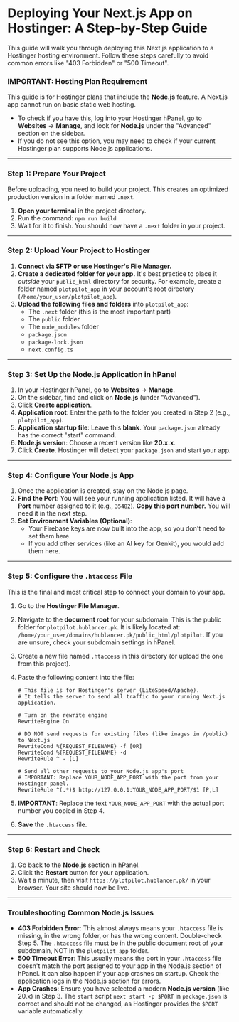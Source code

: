 # Deploying Your Next.js App on Hostinger: A Step-by-Step Guide

This guide will walk you through deploying this Next.js application to a Hostinger hosting environment. Follow these steps carefully to avoid common errors like "403 Forbidden" or "500 Timeout".

### **IMPORTANT: Hosting Plan Requirement**

This guide is for Hostinger plans that include the **Node.js** feature. A Next.js app cannot run on basic static web hosting.

- To check if you have this, log into your Hostinger hPanel, go to **Websites** → **Manage**, and look for **Node.js** under the "Advanced" section on the sidebar.
- If you do not see this option, you may need to check if your current Hostinger plan supports Node.js applications.

---

### Step 1: Prepare Your Project

Before uploading, you need to build your project. This creates an optimized production version in a folder named `.next`.

1.  **Open your terminal** in the project directory.
2.  Run the command: `npm run build`
3.  Wait for it to finish. You should now have a `.next` folder in your project.

---

### Step 2: Upload Your Project to Hostinger

1.  **Connect via SFTP or use Hostinger's File Manager.**
2.  **Create a dedicated folder for your app.** It's best practice to place it *outside* your `public_html` directory for security. For example, create a folder named `plotpilot_app` in your account's root directory (`/home/your_user/plotpilot_app`).
3.  **Upload the following files and folders** into `plotpilot_app`:
    *   The `.next` folder (this is the most important part)
    *   The `public` folder
    *   The `node_modules` folder
    *   `package.json`
    *   `package-lock.json`
    *   `next.config.ts`

---

### Step 3: Set Up the Node.js Application in hPanel

1.  In your Hostinger hPanel, go to **Websites** → **Manage**.
2.  On the sidebar, find and click on **Node.js** (under "Advanced").
3.  Click **Create application**.
4.  **Application root**: Enter the path to the folder you created in Step 2 (e.g., `plotpilot_app`).
5.  **Application startup file**: Leave this **blank**. Your `package.json` already has the correct "start" command.
6.  **Node.js version**: Choose a recent version like **20.x.x**.
7.  Click **Create**. Hostinger will detect your `package.json` and start your app.

---

### Step 4: Configure Your Node.js App

1.  Once the application is created, stay on the Node.js page.
2.  **Find the Port**: You will see your running application listed. It will have a **Port** number assigned to it (e.g., `35482`). **Copy this port number.** You will need it in the next step.
3.  **Set Environment Variables (Optional)**:
    * Your Firebase keys are now built into the app, so you don't need to set them here.
    * If you add other services (like an AI key for Genkit), you would add them here.

---

### Step 5: Configure the `.htaccess` File

This is the final and most critical step to connect your domain to your app.

1.  Go to the **Hostinger File Manager**.
2.  Navigate to the **document root** for your subdomain. This is the public folder for `plotpilot.hublancer.pk`. It is likely located at: `/home/your_user/domains/hublancer.pk/public_html/plotpilot`. If you are unsure, check your subdomain settings in hPanel.
3.  Create a new file named `.htaccess` in this directory (or upload the one from this project).
4.  Paste the following content into the file:

    ```htaccess
    # This file is for Hostinger's server (LiteSpeed/Apache).
    # It tells the server to send all traffic to your running Next.js application.

    # Turn on the rewrite engine
    RewriteEngine On

    # DO NOT send requests for existing files (like images in /public) to Next.js
    RewriteCond %{REQUEST_FILENAME} -f [OR]
    RewriteCond %{REQUEST_FILENAME} -d
    RewriteRule ^ - [L]

    # Send all other requests to your Node.js app's port
    # IMPORTANT: Replace YOUR_NODE_APP_PORT with the port from your Hostinger panel.
    RewriteRule ^(.*)$ http://127.0.0.1:YOUR_NODE_APP_PORT/$1 [P,L]
    ```

5.  **IMPORTANT**: Replace the text `YOUR_NODE_APP_PORT` with the actual port number you copied in Step 4.
6.  **Save** the `.htaccess` file.

---

### Step 6: Restart and Check

1.  Go back to the **Node.js** section in hPanel.
2.  Click the **Restart** button for your application.
3.  Wait a minute, then visit `https://plotpilot.hublancer.pk/` in your browser. Your site should now be live.

---

### Troubleshooting Common Node.js Issues

- **403 Forbidden Error**: This almost always means your `.htaccess` file is missing, in the wrong folder, or has the wrong content. Double-check Step 5. The `.htaccess` file must be in the public document root of your subdomain, NOT in the `plotpilot_app` folder.
- **500 Timeout Error**: This usually means the port in your `.htaccess` file doesn't match the port assigned to your app in the Node.js section of hPanel. It can also happen if your app crashes on startup. Check the application logs in the Node.js section for errors.
- **App Crashes**: Ensure you have selected a modern **Node.js version** (like 20.x) in Step 3. The `start` script `next start -p $PORT` in `package.json` is correct and should not be changed, as Hostinger provides the `$PORT` variable automatically.

    

